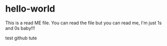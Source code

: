 # hello-world

This is a read ME file. You can read the file but you can read me, I'm just 1s and 0s baby!!!

test github tute
